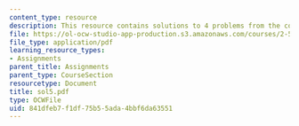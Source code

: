 ```yaml
---
content_type: resource
description: This resource contains solutions to 4 problems from the course text book.
file: https://ol-ocw-studio-app-production.s3.amazonaws.com/courses/2-58j-radiative-transfer-spring-2006/841dfeb7f1df75b55ada4bbf6da63551_sol5.pdf
file_type: application/pdf
learning_resource_types:
- Assignments
parent_title: Assignments
parent_type: CourseSection
resourcetype: Document
title: sol5.pdf
type: OCWFile
uid: 841dfeb7-f1df-75b5-5ada-4bbf6da63551
---
```

